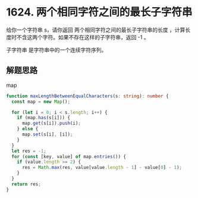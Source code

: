 # 1624. 两个相同字符之间的最长子字符串

给你一个字符串 s，请你返回 两个相同字符之间的最长子字符串的长度 ，计算长度时不含这两个字符。如果不存在这样的子字符串，返回 -1 。

子字符串 是字符串中的一个连续字符序列。

## 解题思路

map

```typescript
function maxLengthBetweenEqualCharacters(s: string): number {
  const map = new Map();

  for (let i = 0; i < s.length; i++) {
    if (map.has(s[i])) {
      map.get(s[i]).push(i);
    } else {
      map.set(s[i], [i]);
    }
  }
  let res = -1;
  for (const [key, value] of map.entries()) {
    if (value.length >= 2) {
      res = Math.max(res, value[value.length - 1] - value[0] - 1);
    }
  }
  return res;
}
```
